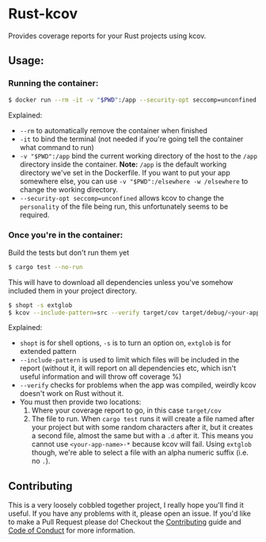 Rust-kcov
=========

Provides coverage reports for your Rust projects using kcov.

Usage:
------

### Running the container:

```bash
$ docker run --rm -it -v "$PWD":/app --security-opt seccomp=unconfined apolitical/rust-kcov
```

Explained:
- `--rm` to automatically remove the container when finished
- `-it` to bind the terminal (not needed if you're going tell the container what command to run)
- `-v "$PWD":/app` bind the current working directory of the host to the `/app` directory inside
  the container. **Note:** `/app` is the default working directory we've set in the Dockerfile. If
  you want to put your app somewhere else, you can use `-v "$PWD":/elsewhere -w /elsewhere` to
  change the working directory.
- `--security-opt seccomp=unconfined` allows kcov to change the `personality` of the file being run,
  this unfortunately seems to be required.

### Once you're in the container:

Build the tests but don't run them yet

```bash
$ cargo test --no-run
```

This will have to download all dependencies unless you've somehow included them in your project
directory.

```bash
$ shopt -s extglob
$ kcov --include-pattern=src --verify target/cov target/debug/<your-app-name>-+([[:alnum:]])
```


Explained:
- `shopt` is for shell options, `-s` is to turn an option on, `extglob` is for extended pattern
- `--include-pattern` is used to limit which files will be included in the report (without it, it
  will report on all dependencies etc, which isn't useful information and will throw off coverage %)
- `--verify` checks for problems when the app was compiled, weirdly kcov doesn't work on Rust
  without
  it.
- You must then provide two locations:
  1. Where your coverage report to go, in this case `target/cov`
  2. The file to run. When `cargo test` runs it will create a file named after your project but with
     some random characters after it, but it creates a second file, almost the same but with a `.d`
     after it. This means you cannot use `<your-app-name>-*` because kcov will fail. Using
     `extglob` though, we're able to select a file with an alpha numeric suffix (i.e. no `.`).

## Contributing

This is a very loosely cobbled together project, I really hope you'll find it useful. If you have
any problems with it, please open an issue. If you'd like to make a Pull Request please do!
Checkout the [Contributing](CONTRIBUTING.md) guide and [Code of Conduct](CODE_OF_CONDUCT.md) for
more information.
